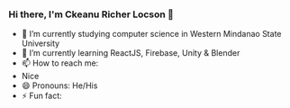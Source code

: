 ### Hi there, I'm Ckeanu Richer Locson 👋


- 🔭 I’m currently studying computer science in Western Mindanao State University
- 🌱 I’m currently learning ReactJS, Firebase, Unity & Blender
- 📫 How to reach me: 
 - Nice
- 😄 Pronouns: He/His
- ⚡ Fun fact: 

<!--
 - 👯 I’m looking to collaborate on ...
- 🤔 I’m looking for help with ...
- 💬 Ask me about ...
-->
